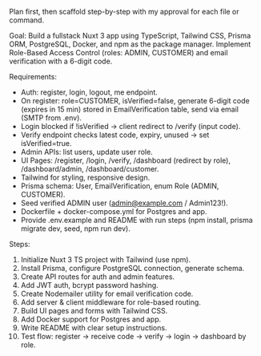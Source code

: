 Plan first, then scaffold step-by-step with my approval for each file or command.

Goal:
Build a fullstack Nuxt 3 app using TypeScript, Tailwind CSS, Prisma ORM, PostgreSQL, Docker, and npm as the package manager.
Implement Role-Based Access Control (roles: ADMIN, CUSTOMER) and email verification with a 6-digit code.

Requirements:

- Auth: register, login, logout, me endpoint.
- On register: role=CUSTOMER, isVerified=false, generate 6-digit code (expires in 15 min) stored in EmailVerification table, send via email (SMTP from .env).
- Login blocked if !isVerified → client redirect to /verify (input code).
- Verify endpoint checks latest code, expiry, unused → set isVerified=true.
- Admin APIs: list users, update user role.
- UI Pages: /register, /login, /verify, /dashboard (redirect by role), /dashboard/admin, /dashboard/customer.
- Tailwind for styling, responsive design.
- Prisma schema: User, EmailVerification, enum Role (ADMIN, CUSTOMER).
- Seed verified ADMIN user (admin@example.com / Admin123!).
- Dockerfile + docker-compose.yml for Postgres and app.
- Provide .env.example and README with run steps (npm install, prisma migrate dev, seed, npm run dev).

Steps:

1. Initialize Nuxt 3 TS project with Tailwind (use npm).
2. Install Prisma, configure PostgreSQL connection, generate schema.
3. Create API routes for auth and admin features.
4. Add JWT auth, bcrypt password hashing.
5. Create Nodemailer utility for email verification code.
6. Add server & client middleware for role-based routing.
7. Build UI pages and forms with Tailwind CSS.
8. Add Docker support for Postgres and app.
9. Write README with clear setup instructions.
10. Test flow: register → receive code → verify → login → dashboard by role.
